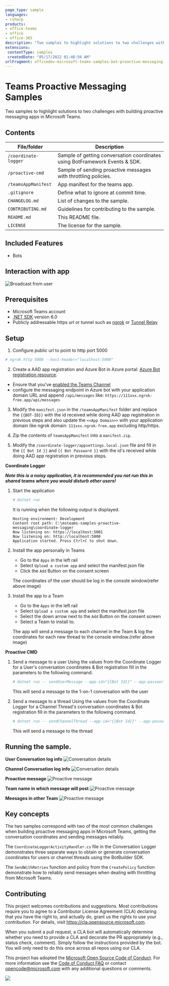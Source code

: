 ```yaml
---
page_type: sample
languages:
- csharp
products:
- office-teams
- office
- office-365
description: "Two samples to highlight solutions to two challenges with building proactive messaging apps in Microsoft Teams"
extensions:
 contentType: samples
 createdDate: "05/17/2022 01:48:56 AM"
urlFragment: officedev-microsoft-teams-samples-bot-proactive-messaging-csharp
---
```


# Teams Proactive Messaging Samples

<!-- 
Guidelines on README format: https://review.docs.microsoft.com/help/onboard/admin/samples/concepts/readme-template?branch=master

Guidance on onboarding samples to docs.microsoft.com/samples: https://review.docs.microsoft.com/help/onboard/admin/samples/process/onboarding?branch=master

Taxonomies for products and languages: https://review.docs.microsoft.com/new-hope/information-architecture/metadata/taxonomies?branch=master
-->

Two samples to highlight solutions to two challenges with building proactive messaging apps in Microsoft Teams. 

## Contents

| File/folder          | Description                                                                 |
|----------------------|-----------------------------------------------------------------------------|
| `/coordinate-logger` | Sample of getting conversation coordinates using BotFramework Events & SDK. |
| `/proactive-cmd`     | Sample of sending proactive messages with throttling policies.              |
| `/teamsAppManifest`  | App manifest for the teams app.                                             |
| `.gitignore`         | Define what to ignore at commit time.                                       |
| `CHANGELOG.md`       | List of changes to the sample.                                              |
| `CONTRIBUTING.md`    | Guidelines for contributing to the sample.                                  |
| `README.md`          | This README file.                                                           |
| `LICENSE`            | The license for the sample. 

## Included Features
* Bots

## Interaction with app

 ![Broadcast from user](coordinate-logger/Images/ProactivemessageGIF.gif)

## Prerequisites
- Microsoft Teams account
- [.NET SDK](https://dotnet.microsoft.com/download) version 6.0
- Publicly addressable https url or tunnel such as [ngrok](https://ngrok.com/) or [Tunnel Relay](https://github.com/OfficeDev/microsoft-teams-tunnelrelay) 

## Setup
1. Configure public url to point to http port 5000
```bash
# ngrok http 5000 --host-header="localhost:5000"
```

2. Create a AAD app registration and Azure Bot in Azure portal: [Azure Bot registration resource](https://docs.microsoft.com/en-us/azure/bot-service/bot-service-quickstart-registration).

- Ensure that you've [enabled the Teams Channel](https://docs.microsoft.com/en-us/azure/bot-service/channel-connect-teams?view=azure-bot-service-4.0)
- configure the messaging endpoint in Azure bot with your application domain URL and append `/api/messages` like: `https://111xxx.ngrok-free.app/api/messages`

3. Modify the `manifest.json` in the `/teamsAppManifest` folder and replace the `{{BOT-ID}}` with the id received while doing AAD app registration in previous steps and also update the `<<App Domain>>` with your application domain like ngrok domain: `111xxx.ngrok-free.app` excluding http/https.

4. Zip the contents of `teamsAppManifest` into a `manifest.zip`.

5. Modify the `/coordinate-logger/appsettings.local.json` file and fill in the `{{ Bot Id }}` and `{{ Bot Password }}` with the id's received while doing AAD app registration in previous steps.


**Coordinate Logger**

***Note this is a noisy application, it is recommended you not run this in shared teams where you would disturb other users!***

1. Start the application

    ```bash
    # dotnet run
    ```
    It is running when the following output is displayed.
    ```
    Hosting environment: Development
    Content root path: C:\msteams-samples-proactive-messaging\coordinate-logger
    Now listening on: https://localhost:5001
    Now listening on: http://localhost:5000
    Application started. Press Ctrl+C to shut down.
    ```

2. Install the app personally in Teams
    - Go to the `Apps` in the left rail
    - Select `Upload a custom app` and select the manifest.json file
    - Click the `Add` Button on the consent screen

    The coordinates of the user should be log in the console window(refer above image)

3. Install the app to a Team
    - Go to the `Apps` in the left rail
    - Select `Upload a custom app` and select the manifest.json file
    - Select the down arrow next to the `Add` Button on the consent screen
    - Select a Team to install to. 

    The app will send a message to each channel in the Team & log the coordinates
    for each new thread to the console window.(refer above image)

**Proactive CMD**

1. Send a message to a user
    Using the values from the Coordinate Logger for a User's conversation coordinates & Bot registration fill in the parameters to the following command.

    ```bash
    # dotnet run -- sendUserMessage --app-id="{{Bot Id}}" --app-password="{{Bot Password}}" --service-url="{{ServiceUrl}}" --conversation-id="{{Conversation Id}}" --message="Send Message to a User"
    ```

    This will send a message to the 1-on-1 conversation with the user

2. Send a message to a thread
    Using the values from the Coordinate Logger for a Channel Thread's conversation coordinates & Bot registration fill in the parameters to the following command.

    ```bash
    # dotnet run -- sendChannelThread --app-id="{{Bot Id}}" --app-password="{{Bot Password}}" --service-url="{{ServiceUrl}}" --conversation-id="{{Conversation Id}}" --message="Send Message to a Thread"
    ```

    This will send a message to the thread
    
## Running the sample.

**User Conversation log info**
![Conversation details](coordinate-logger/Images/ConversationDetails.png)

**Channel Conversation log info**
![Conversation details](coordinate-logger/Images/ConversationDetails_Channel.png)

**Proactive message**
![Proactive message](coordinate-logger/Images/ProactiveMessage.png)

**Team name in which message will post**
![Proactive message](coordinate-logger/Images/TeamInfo.png)

**Meesages in other Team**
![Proactive message](coordinate-logger/Images/Teammessage.png)


## Key concepts

The two samples correspond with two of the most common challenges when building proactive messaging apps in Microsoft Teams, getting the conversation coordinates and sending messages reliably. 

The `CoordinateLoggerActivityHandler.cs` file in the Conversation Logger demonstrates three separate ways to obtain or generate conversation coordinates for users or channel threads using the BotBuilder SDK.

The `SendWithRetries` function and policy from the `CreatePolicy` function demonstrate how to reliably send messages when dealing with throttling from Microsoft Teams. 

## Contributing

This project welcomes contributions and suggestions.  Most contributions require you to agree to a
Contributor License Agreement (CLA) declaring that you have the right to, and actually do, grant us
the rights to use your contribution. For details, visit https://cla.opensource.microsoft.com.

When you submit a pull request, a CLA bot will automatically determine whether you need to provide
a CLA and decorate the PR appropriately (e.g., status check, comment). Simply follow the instructions
provided by the bot. You will only need to do this once across all repos using our CLA.

This project has adopted the [Microsoft Open Source Code of Conduct](https://opensource.microsoft.com/codeofconduct/).
For more information see the [Code of Conduct FAQ](https://opensource.microsoft.com/codeofconduct/faq/) or
contact [opencode@microsoft.com](mailto:opencode@microsoft.com) with any additional questions or comments.


<img src="https://pnptelemetry.azurewebsites.net/microsoft-teams-samples/samples/bot-proactive-messaging-csharp" />